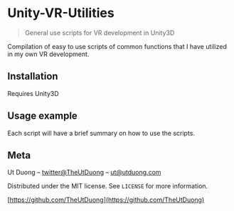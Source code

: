 # Unity-VR-Utilities
> General use scripts for VR development in Unity3D


Compilation of easy to use scripts of common functions that I have utilized in my own VR development.

## Installation

Requires Unity3D


## Usage example

Each script will have a brief summary on how to use the scripts.

## Meta

Ut Duong – [twitter@TheUtDuong](https://twitter.com/TheUtDuong) – ut@utduong.com

Distributed under the MIT license. See ``LICENSE`` for more information.

[https://github.com/TheUtDuong](https://github.com/TheUtDuong)

[npm-image]: https://img.shields.io/npm/v/datadog-metrics.svg?style=flat-square
[npm-url]: https://npmjs.org/package/datadog-metrics
[npm-downloads]: https://img.shields.io/npm/dm/datadog-metrics.svg?style=flat-square
